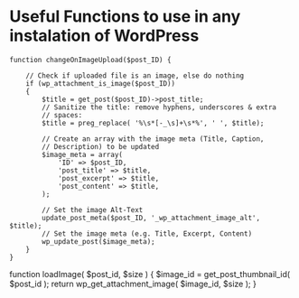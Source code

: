# Useful Functions to use in any instalation of WordPress

```
function changeOnImageUpload($post_ID) {

    // Check if uploaded file is an image, else do nothing
    if (wp_attachment_is_image($post_ID))
    {
        $title = get_post($post_ID)->post_title;
        // Sanitize the title: remove hyphens, underscores & extra
        // spaces:
        $title = preg_replace( '%\s*[-_\s]+\s*%', ' ', $title);

        // Create an array with the image meta (Title, Caption,
        // Description) to be updated
        $image_meta = array(
            'ID' => $post_ID,
            'post_title' => $title,
            'post_excerpt' => $title,
            'post_content' => $title,
        );

        // Set the image Alt-Text
        update_post_meta($post_ID, '_wp_attachment_image_alt', $title);
        // Set the image meta (e.g. Title, Excerpt, Content)
        wp_update_post($image_meta);
    }
}
```

function loadImage( $post_id, $size ) {
$image_id    = get_post_thumbnail_id( $post_id );
return wp_get_attachment_image( $image_id, $size );
}

